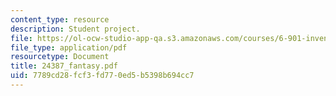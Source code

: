 ```yaml
---
content_type: resource
description: Student project.
file: https://ol-ocw-studio-app-qa.s3.amazonaws.com/courses/6-901-inventions-and-patents-fall-2005/7789cd28fcf3fd770ed5b5398b694cc7_24387_fantasy.pdf
file_type: application/pdf
resourcetype: Document
title: 24387_fantasy.pdf
uid: 7789cd28-fcf3-fd77-0ed5-b5398b694cc7
---
```

